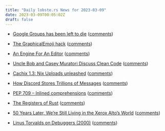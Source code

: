 ```yaml
---
title: "Daily lobste.rs News for 2023-03-09"
date: 2023-03-09T00:05:02Z
draft: false
---
```






- [Google Groups has been left to die](https://ahelwer.ca/post/2023-03-08-google-groups/)
  ([comments](https://lobste.rs/s/mt2p8g/google_groups_has_been_left_die))



- [The GraphicalEmoji hack](https://xeiaso.net/blog/GraphicalEmoji)
  ([comments](https://lobste.rs/s/c1ggne/graphicalemoji_hack))



- [An Engine For An Editor](https://matklad.github.io/2023/03/08/an-engine-for-an-editor.html)
  ([comments](https://lobste.rs/s/9a2vfd/engine_for_editor))



- [Uncle Bob and Casey Muratori Discuss Clean Code](https://github.com/unclebob/cmuratori-discussion/blob/main/cleancodeqa.md)
  ([comments](https://lobste.rs/s/gzxcab/uncle_bob_casey_muratori_discuss_clean))



- [Cachix 1.3: Nix Uploads unleashed](https://blog.cachix.org/posts/2023-03-08-cachix-1-3-uploads-unleashed/)
  ([comments](https://lobste.rs/s/7lipts/cachix_1_3_nix_uploads_unleashed))



- [How Discord Stores Trillions of Messages](https://discord.com/blog/how-discord-stores-trillions-of-messages)
  ([comments](https://lobste.rs/s/sdttgb/how_discord_stores_trillions_messages))



- [PEP 709 – Inlined comprehensions](https://peps.python.org/pep-0709/)
  ([comments](https://lobste.rs/s/lrstjz/pep_709_inlined_comprehensions))



- [The Registers of Rust](https://without.boats/blog/the-registers-of-rust/)
  ([comments](https://lobste.rs/s/gc8vec/registers_rust))



- [50 Years Later, We’re Still Living in the Xerox Alto’s World](https://spectrum.ieee.org/xerox-alto)
  ([comments](https://lobste.rs/s/hpciau/50_years_later_we_re_still_living_xerox))



- [Linus Torvalds on Debuggers (2000)](https://lwn.net/2000/0914/a/lt-debugger.php3)
  ([comments](https://lobste.rs/s/y57fdj/linus_torvalds_on_debuggers_2000))


